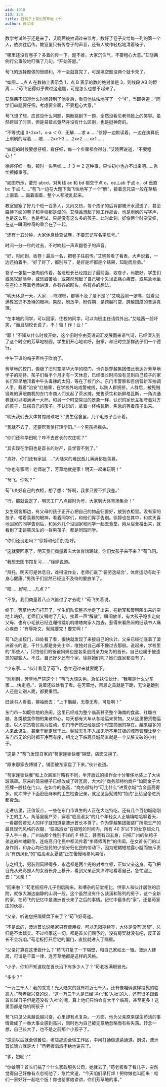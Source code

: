 ```yaml
---
aid: 1010
zid: 126
title: 赶鸭子上架的芳草地（十）
author: 聂义峰
---
```


数学考试终于还是来了，艾晓茜被抽调过来监考，数好了卷子交给每一列的第一个人，依次往后传。教室里只有传卷子的声音，还有人故作轻松地清着嗓子。

“哪里还没有卷子？多着的传一下。题不难，大家沉住气，不要粗心大意。”艾晓茜例行公事般地叮嘱了几句，“开始答题。”

苟飞的选择题做的很顺利，不一会就答完了，可是填空题没两个就卡壳了。

“如图……点 A 在数轴上表示负 1，点 B 表示的数的绝对值是 3，则线段 AB 的距离……”苟飞记得似乎做过这道题，可是怎么也想不起来了。

艾晓茜不知道什么时候转到了他身后，看见他怯怯地写了一个“4”，当即笑道：“同学们审题要仔细，考虑要全面，不要粗心大意。”

苟飞想了想，应该没什么问题，果断跳到下一题，全然没看见老师脸上的笑容。虽然跨越了时空，但是易错点竟然并没有什么区别，也是挺神奇的。

“不等式组 3+2x≥1，x-a ＜ 0，无解……求 a……”徐婷一边默读着，一边在演算纸上刷刷的写着……嗯……2x≥1-3……2x≥2……x≥1……

“做题的时候要想仔细，看仔细，每一个步骤都会得分。”艾晓茜说道，“不要粗心！”

徐婷仔细一看，顿时一头黑线……1-3 ＝ 2 这种事，只怕初小也办不出来吧……急忙擦掉重写。

“如图所示，菱形 abcd，对角线 ac 和 bd 相交于点 o，oe⊥ab 于点 e，of 垂直 bc 于点 f……”苟飞一边在大题下面飞快地写了一个“解”，接着念咒语一般在草稿上画着……画着画着，整个人都凌乱起来。

教室里塞了好几个班一百多人，又闷又热，每个孩子的后背都被汗水浸透了，甚至胳膊下面的卷子和草稿都是湿的。艾晓茜想起了刚工作那会，也是刷刷的写字声，也是这么热，也是考试，只是没有这么多的孩子。此时此刻，好像两个时空交织，在这一瞬间神奇的重合在了一起。

“还有十五分钟，大家休息检查试卷，不要忘记写名字班号。”

时间一分一秒的过去，不时响起一声声翻卷子的声音。

“好，时间到，收卷！最后一名，把卷子往前传。”艾晓茜看了看表，大声说着，一边还拍着手，“好了好了，都别写了，是好是坏都是个结果，知耻而后勇。”

卷子一张接一张向前传着，各班班长已经跑到了最前面，收卷子，码放好。学生们或感叹题简单，或愁眉苦脸，或突然想起了自己哪个失误正痛心疾首，或焦急地坐在座位上等着老师讲话，各有各的盼头，各有各的想法。

“明天休息一天，大家……嘿嘿嘿，都等不及了是不是？”艾晓茜刚一张嘴，就看见满教室迫不及待的眼神。果然，盼放学、盼假期，是跨越时空、跨越国度的普遍真理。

“在本地的同学，可以回家。住校的同学，可以向班主任请假外出。”艾晓茜一脸坏笑，“而且胡校长说了，不！留！作！业！”

“耶！”不知从什么时候开始，这个旧时空由英语词汇发展而来语气词，已经深入到了这个时空的芳草地校园。学生们开心地欢呼，鼓掌，和旧时空那群孩子们一个德行。

中午下课的哨子声终于吹响了。

芳草地的校门，像极了旧时空清华大学的校门，也许是穿越集团借此表达对芳草地学子的期待。孩子们每半个月才有一天休息，已经很长时间没有见到自己孩子的家长们早早地顶着中午头毒辣的太阳，等在了校门外。东门市警察和百仞营新军抽调人手，戴着“治安”红袖章，在学校外站成警戒线，以防人群拥挤。人群后，被髡贼锻炼的满眼商机的东门市商人们支起了茶水摊，兜售茶饮和新鲜格瓦斯，一角流通券就可以喝满满一大杯。和另一个时空常见的景象一样，认识的家长互相夸着对方的孩子，显摆自己的孩子。不认识的，拿着一杯格瓦斯，焦急的等着孩子出来。

“明天我们去大体育馆踢球吧？”男生宿舍里，几个毛孩子合计着。

“我就不去了，还要帮我爹打理学田。”一个男孩摇摇头。

“你们还种学田呢？咋不去首长的农庄呢？”

“其实现在学田也是首长的财产，县学管不到了。”

“真好，你们还有家回……”大陆来的难民孤儿满满都是羡慕。

“你也有家啊！老师说了，芳草地就是家！明天一起来玩啊！”

“苟飞，你呢？”

苟飞关好自己的衣柜，想了想：“好啊，我爹只要不抓我差。”

“行，那就说定了，明天工厂八点报时为号，大家到大体育场集合！”

女生宿舍那边，有父母的孩子正开心把自己的物品归置好，放到衣柜里。没有家的孩子，带着羡慕的眼神，看着同学们，和他们挥手告别。徐婷也在其中，和欢天喜地回家的同学告别后，和另外几个没回家和同学一起去食堂。刚从宿舍楼出来，就看到了正谈笑风生的一群男孩子，都是同班同学。

“你们还没走吗？”徐婷和他们打招呼。

“这就要回家了，明天我们商量着去大体育馆踢球，你们女孩子来不来？”苟飞问。

“我想去图书馆复习……”徐婷说道。

“拜托，明天可是休息日，难得没作业，老师们说了‘要劳逸结合’，体育运动有助于身心健康。”男孩子们显然已经迫不及待的要放羊了。

“嗯……好吧……几点？”

“不急，我们商量着八点汽笛过了才去呢！”苟飞笑着说。

终于，芳草地大门打开了，学生们队伍整齐地走了出来，在新军和警察围出来的空地上站好。老师们又嘱咐了几句，接着一声“解散”，瞬间放羊，有大孩子稳步走向父母，也有小毛孩已经连蹦带跳叽叽喳喳向家人跑去，惹得来看热闹的旧读书人痛心疾首：“有辱斯文，髡贼要完！要完啊！”

苟飞走出校门，四处看了看，很快就发现了来接自己的伙计。父亲已经彻底着了澳洲首长的道，干什么都是身先士卒，唯独对自己却不像过去那般。说起来，学校里的“那些人”，只怕他们的爸爸妈妈也是各条战线亲力亲为的首长，自己也属于被遗忘的那些人。不过，自己好歹还有个家，徐婷她们呢？她们连家都没有了。

“少东家……”伙计看见了苟飞，急忙迎过来就要跪下。

“别别别，芳草地严禁这个！”苟飞大惊失色，急忙扶住伙计，“我哪是什么少东家……快走吧。”，说着还四处看了看。在芳草地，百忌之首就是下跪，无论是跪别人还是让别人跪，都要重罚。

旧读书人看着，拂袖而去：“上下僭越，无尊无卑，可耻啊！”

东门市一如既往地的热闹，这里已经成为整个临高甚至整个海南的食盐、红糖白糖、各类粮食作物的集散中心。每天都有大车从各地运来货物，又从这里把货物运走。以大宗货物贸易为拉动，东门市俨然已经是这个时空商圈的存在。越来越多的人来此谋生，甚至干脆定居于此。髡贼无孔不入加无所不用其极的城市管理让整个东门市无论何时都干净而有序，相比之下临高县城简直就是一个又脏又破的小村子。

“这是？”苟飞发现自家的“苟家连锁快餐”隔壁，店面又换了。

“原来那家去博铺了，铺面被东家盘了下来。”伙计说道。

“苟家连锁快餐”和上次离家时略有不同，半开放式的操作台十分奢侈地装上了大块玻璃罩。原来的简易棚子已经改成了砖瓦房，大大的“商务部特约商户”如同金子大招牌一般挂在门口。在如今的临高，“商务部特约”可比什么“进贡京城”含金量高得多。就冲牌子下面密密麻麻的卫生检查记录，就足见当髡贼的“特约”比给皇帝进贡都费劲。

走进店里，正值饭点，一些在东门市谋生的人正在大吃特吃，还有几个百仞城刚刚下工的工人。角落里窗户旁，穿着“临高淑女”的几个年轻女人正嘻嘻哈哈聊着天，一看那旁若无人的样子就知道是澳洲首长本尊了。作为穿越集团服装厂所能生产的最具现代风格的衣服，“临高淑女”在极短的时间内，所有 40 岁以下的女穿越众几乎人手一身。广州站那个性别不详的 P 特工，甚至有四五身，只把广州的纨绔子弟迷的神魂颠倒，连临高归化民中都流传着“李师师再世”的传闻。在女首长们的以身作则，和身心均已投髡的少部分归化民的带动下，因为短裙短袖露小腿而被斥责为“有伤风化”的“临高淑女夏装”正在慢慢地移风易俗。

与之相比，男装则简陋得多，永远都是两个兜的对襟立领，正如父亲这身。苟飞把目光从光彩照人的女首长身上移开，看到父亲正笑津津地看着自己，急忙迎上去：“父亲！”

“回来啦？”苟老板招呼儿子到后院来。和嘈杂的前堂相比，供家人和伙计居住的后院，就像大海边幽静的山洞一般。这个虽然没有什么装潢和陈列的房子，这个全新的家，在苟飞的记忆中是澳洲首长来了之后的事情。记忆中最多的“家”，还是苟家庄的伙棚。

“父亲，听说您把隔壁盘下来了？”苟飞好奇道。

“不是盘的，澳洲首长说咱家只有使用权，可以无限期续签，大体是没有‘房契’，总归是不太踏实。不过咱家这一切，都是首长们赐予的，没有房契就没有吧，反正首长不会坑咱。”苟老板打开后宅的偏门，直接就进入了隔壁。

“父亲打算在这里做什么？”苟飞打量了一下隔壁，和自己家如出一辙。澳洲人建房，可谓是千篇一律，连芳草地都是这样的风格。

“小子，你知不知道现在首长治下有多少人了？”苟老板满眼冒光。

“多少？”

“一万三千人！我的乖乖！光大陆来的就有将近七千人，还有像咱俩这样投髡的临高人。”苟老板兴奋的说，“这一万三千人是已经‘净化’和‘入社’的人，还有很多跟着首长谋日子但是还没有‘入社’的呢，算上他们只怕会有大半个临高，甚至更多！这里面都是商机啊孩子！”

苟飞只见父亲越说越兴奋，心里却有点复杂。一方面，他为父亲原来谋生苟活的事情做成了一番大事业感到高兴，同时也为自己被无意地忽略而有些失落。转念一想，自己长大了，也不是之前那个小孩子了。

“这边以后就全做餐位，老店那边全做工作区，中间打通做送菜通道。别说，澳洲首长魄力就是大！”苟老板滔滔不绝地讲完了。

“爹，娘呢？”

“你娘啊？首长们搞了个什么家政服务公司，她就去了。”苟老板看了看儿子，突然觉得自己好像有点忽视他了，急忙笑道，“今天咱们早打烊！把你娘也叫回来！咱们一家好好一起吃个饭！你也给爹娘讲讲，你们芳草地的事。”
